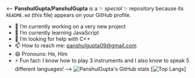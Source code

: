 
<--
**PanshulGupta/PanshulGupta** is a ✨ _special_ ✨ repository because its `README.md` (this file) appears on your GitHub profile.


- 🔭 I’m currently working on a very new project
- 🌱 I’m currently learning JavaScript 
- 🤔 I’m looking for help with C++
- 📫 How to reach me: panshulgupta09@gmail.com 
- 😄 Pronouns: He, Him
- ⚡ Fun fact: I know how to play 3 instruments and I also know to speak 5 different languages!
-->
![PanshulGupta's GitHub stats](https://github-readme-stats.vercel.app/api?username=Panshul&show_icons=true&theme=compact)
[![Top Langs](https://github-readme-stats.vercel.app/api/top-langs/?username=PanshulGupta&layout=radical)]



